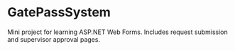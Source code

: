 # GatePassSystem
Mini project for learning ASP.NET Web Forms. Includes request submission and supervisor approval pages.

